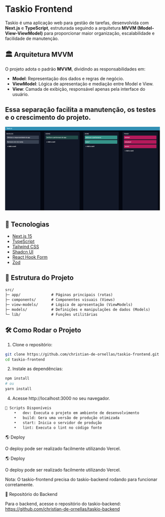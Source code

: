 # Taskio Frontend

Taskio é uma aplicação web para gestão de tarefas, desenvolvida com **Next.js** e **TypeScript**, estruturada seguindo a arquitetura **MVVM (Model-View-ViewModel)** para proporcionar maior organização, escalabilidade e facilidade de manutenção.

## 🏛️ Arquitetura MVVM

O projeto adota o padrão **MVVM**, dividindo as responsabilidades em:

- **Model**: Representação dos dados e regras de negócio.
- **ViewModel**: Lógica de apresentação e mediação entre Model e View.
- **View**: Camada de exibição, responsável apenas pela interface do usuário.

Essa separação facilita a manutenção, os testes e o crescimento do projeto.
---

![Screenshot](/public/sreenshot.png)

## 🚀 Tecnologias

- [Next.js 15](https://nextjs.org/)
- [TypeScript](https://www.typescriptlang.org/)
- [Tailwind CSS](https://tailwindcss.com/)
- [Shadcn UI](https://ui.shadcn.dev/)
- [React Hook Form](https://react-hook-form.com/)
- [Zod](https://zod.dev/)

## 📁 Estrutura do Projeto

```
src/
├─ app/              # Páginas principais (rotas)
├─ components/       # Componentes visuais (Views)
├─ view-models/      # Lógica de apresentação (ViewModels)
├─ models/           # Definições e manipulações de dados (Models)
└─ lib/              # Funções utilitárias
```
## 🛠️ Como Rodar o Projeto

1. Clone o repositório:

```bash
git clone https://github.com/christian-de-ornellas/taskio-frontend.git
cd taskio-frontend
```
2.	Instale as dependências:
```bash
npm install
# ou
yarn install
```
4.	Acesse http://localhost:3000 no seu navegador.

```
📜 Scripts Disponíveis
	•	dev: Executa o projeto em ambiente de desenvolvimento
	•	build: Gera uma versão de produção otimizada
	•	start: Inicia o servidor de produção
	•	lint: Executa o lint no código fonte
```

🌎 Deploy

O deploy pode ser realizado facilmente utilizando Vercel.

🌎 Deploy

O deploy pode ser realizado facilmente utilizando Vercel.

Nota: O taskio-frontend precisa do taskio-backend rodando para funcionar corretamente.

🔗 Repositório do Backend

Para o backend, acesse o repositório do taskio-backend:
https://github.com/christian-de-ornellas/taskio-backend